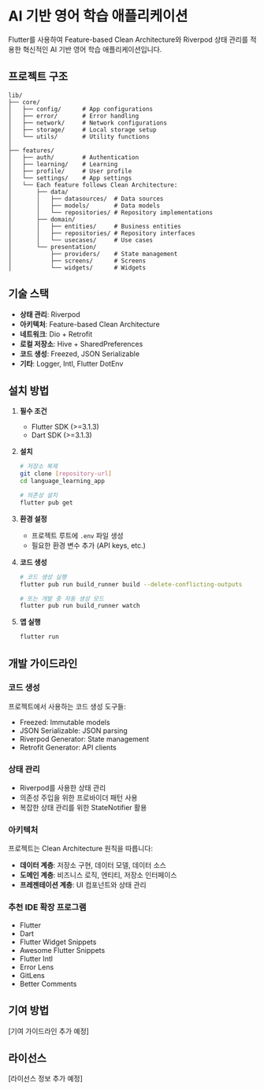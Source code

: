 # AI 기반 영어 학습 애플리케이션

Flutter를 사용하여 Feature-based Clean Architecture와 Riverpod 상태 관리를 적용한 혁신적인 AI 기반 영어 학습 애플리케이션입니다.

## 프로젝트 구조

```
lib/
├── core/
│   ├── config/      # App configurations
│   ├── error/       # Error handling
│   ├── network/     # Network configurations
│   ├── storage/     # Local storage setup
│   └── utils/       # Utility functions
│
├── features/
│   ├── auth/        # Authentication
│   ├── learning/    # Learning
│   ├── profile/     # User profile
│   └── settings/    # App settings
│   └── Each feature follows Clean Architecture:
│       ├── data/
│       │   ├── datasources/  # Data sources
│       │   ├── models/       # Data models
│       │   └── repositories/ # Repository implementations
│       ├── domain/
│       │   ├── entities/     # Business entities
│       │   ├── repositories/ # Repository interfaces
│       │   └── usecases/     # Use cases
│       └── presentation/
│           ├── providers/    # State management
│           ├── screens/      # Screens
│           └── widgets/      # Widgets
```

## 기술 스택

- **상태 관리**: Riverpod
- **아키텍처**: Feature-based Clean Architecture
- **네트워크**: Dio + Retrofit
- **로컬 저장소**: Hive + SharedPreferences
- **코드 생성**: Freezed, JSON Serializable
- **기타**: Logger, Intl, Flutter DotEnv

## 설치 방법

1. **필수 조건**
   - Flutter SDK (>=3.1.3)
   - Dart SDK (>=3.1.3)

2. **설치**
   ```bash
   # 저장소 복제
   git clone [repository-url]
   cd language_learning_app

   # 의존성 설치
   flutter pub get
   ```

3. **환경 설정**
   - 프로젝트 루트에 `.env` 파일 생성
   - 필요한 환경 변수 추가 (API keys, etc.)

4. **코드 생성**
   ```bash
   # 코드 생성 실행
   flutter pub run build_runner build --delete-conflicting-outputs

   # 또는 개발 중 자동 생성 모드
   flutter pub run build_runner watch
   ```

5. **앱 실행**
   ```bash
   flutter run
   ```

## 개발 가이드라인

### 코드 생성
프로젝트에서 사용하는 코드 생성 도구들:
- Freezed: Immutable models
- JSON Serializable: JSON parsing
- Riverpod Generator: State management
- Retrofit Generator: API clients

### 상태 관리
- Riverpod를 사용한 상태 관리
- 의존성 주입을 위한 프로바이더 패턴 사용
- 복잡한 상태 관리를 위한 StateNotifier 활용

### 아키텍처
프로젝트는 Clean Architecture 원칙을 따릅니다:
- **데이터 계층**: 저장소 구현, 데이터 모델, 데이터 소스
- **도메인 계층**: 비즈니스 로직, 엔티티, 저장소 인터페이스
- **프레젠테이션 계층**: UI 컴포넌트와 상태 관리

### 추천 IDE 확장 프로그램
- Flutter
- Dart
- Flutter Widget Snippets
- Awesome Flutter Snippets
- Flutter Intl
- Error Lens
- GitLens
- Better Comments

## 기여 방법
[기여 가이드라인 추가 예정]

## 라이선스
[라이선스 정보 추가 예정]
